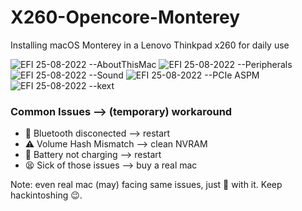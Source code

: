 # X260-Opencore-Monterey
Installing macOS Monterey in a Lenovo Thinkpad x260 for daily use

![EFI 25-08-2022 --AboutThisMac](https://user-images.githubusercontent.com/85201626/186618643-2c718405-db83-4283-bbe8-4b2324838a4a.png)
![EFI 25-08-2022 --Peripherals](https://user-images.githubusercontent.com/85201626/186618844-ba5a84d2-7208-40ff-9ce1-e11782612698.png)
![EFI 25-08-2022 --Sound](https://user-images.githubusercontent.com/85201626/186618894-88d4d8c9-7dbd-404b-b1f6-7ab926f583a8.png)
![EFI 25-08-2022 --PCIe ASPM](https://user-images.githubusercontent.com/85201626/186618959-33f8005c-1bec-4b2a-a412-ecc1a81cb53f.png)
![EFI 25-08-2022 --kext](https://user-images.githubusercontent.com/85201626/186617216-721e788e-17be-42db-8e1e-ebd1002646b6.png)

### Common Issues --> (temporary) workaround
  - :whale2: Bluetooth disconected --> restart
  - :warning: Volume Hash Mismatch --> clean NVRAM
  - :battery: Battery not charging --> restart
  - :tired_face: Sick of those issues --> buy a real mac

Note:
even real mac (may) facing same issues, just :bear: with it. Keep hackintoshing :wink:.
